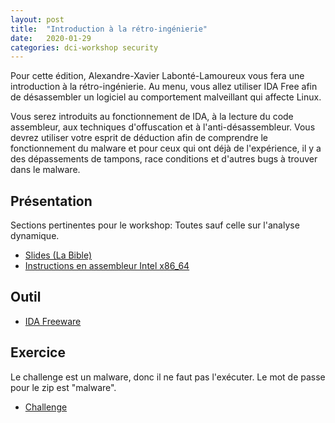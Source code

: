 ```yaml
---
layout: post
title:  "Introduction à la rétro-ingénierie"
date:   2020-01-29
categories: dci-workshop security
---
```


Pour cette édition, Alexandre-Xavier Labonté-Lamoureux vous fera une introduction à la rétro-ingénierie. Au menu, vous allez utiliser IDA Free afin de désassembler un logiciel au comportement malveillant qui affecte Linux.

Vous serez introduits au fonctionnement de IDA, à la lecture du code assembleur, aux techniques d'offuscation et à l'anti-désassembleur. Vous devrez utiliser votre esprit de déduction afin de comprendre le fonctionnement du malware et pour ceux qui ont déjà de l'expérience, il y a des dépassements de tampons, race conditions et d'autres bugs à trouver dans le malware.

## Présentation

Sections pertinentes pour le workshop: Toutes sauf celle sur l'analyse dynamique.

- [Slides (La Bible)](https://drive.google.com/open?id=106nACTbg7OIj121vzbzWTZUV2m758Ug5)
- [Instructions en assembleur Intel x86_64](https://www.felixcloutier.com/x86/)

## Outil

- [IDA Freeware](https://www.hex-rays.com/products/ida/support/download_freeware/)

## Exercice

Le challenge est un malware, donc il ne faut pas l'exécuter. Le mot de passe pour le zip est "malware".

- [Challenge](https://drive.google.com/open?id=1CEo2RLKvzufmQkRCZyzHCNBp0K_-pm-z)


